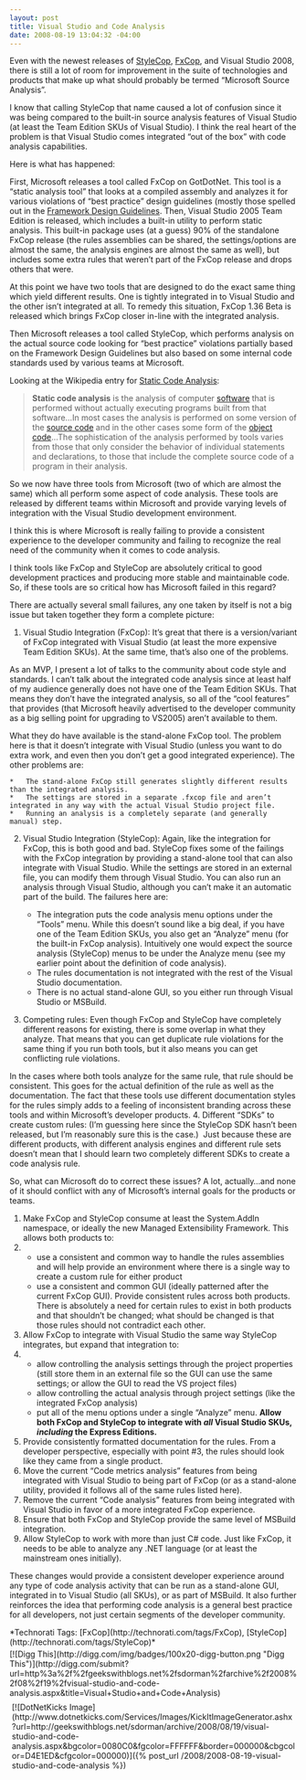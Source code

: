 ```yaml
---
layout: post
title: Visual Studio and Code Analysis
date: 2008-08-19 13:04:32 -04:00
---
```


Even with the newest releases of [StyleCop](http://code.msdn.microsoft.com/sourceanalysis), [FxCop](http://msdn.microsoft.com/en-us/library/bb429476(VS.80).aspx), and Visual Studio 2008, there is still a lot of room for improvement in the suite of technologies and products that make up what should probably be termed “Microsoft Source Analysis”.

I know that calling StyleCop that name caused a lot of confusion since it was being compared to the built-in source analysis features of Visual Studio (at least the Team Edition SKUs of Visual Studio). I think the real heart of the problem is that Visual Studio comes integrated “out of the box” with code analysis capabilities.

Here is what has happened:

First, Microsoft releases a tool called FxCop on GotDotNet. This tool is a “static analysis tool” that looks at a compiled assembly and analyzes it for various violations of “best practice” design guidelines (mostly those spelled out in the [Framework Design Guidelines](http://www.amazon.com/gp/redirect.html?ie=UTF8&location=http%3A%2F%2Fwww.amazon.com%2FFramework-Design-Guidelines-Conventions-Development%2Fdp%2F0321246756%3Fie%3DUTF8%26s%3Dbooks%26qid%3D1216257857%26sr%3D8-1&tag=scotdorm-20&linkCode=ur2&camp=1789&creative=9325). Then, Visual Studio 2005 Team Edition is released, which includes a built-in utility to perform static analysis. This built-in package uses (at a guess) 90% of the standalone FxCop release (the rules assemblies can be shared, the settings/options are almost the same, the analysis engines are almost the same as well), but includes some extra rules that weren’t part of the FxCop release and drops others that were. 

At this point we have two tools that are designed to do the exact same thing which yield different results. One is tightly integrated in to Visual Studio and the other isn’t integrated at all. To remedy this situation, FxCop 1.36 Beta is released which brings FxCop closer in-line with the integrated analysis.

Then Microsoft releases a tool called StyleCop, which performs analysis on the actual source code looking for “best practice” violations partially based on the Framework Design Guidelines but also based on some internal code standards used by various teams at Microsoft.

Looking at the Wikipedia entry for [Static Code Analysis](http://en.wikipedia.org/wiki/Code_analysis):

> **Static code analysis** is the analysis of computer [software](http://en.wikipedia.org/wiki/Software) that is performed without actually executing programs built from that software…In most cases the analysis is performed on some version of the [source code](http://en.wikipedia.org/wiki/Source_code) and in the other cases some form of the [object code](http://en.wikipedia.org/wiki/Object_code)…The sophistication of the analysis performed by tools varies from those that only consider the behavior of individual statements and declarations, to those that include the complete source code of a program in their analysis.

So we now have three tools from Microsoft (two of which are almost the same) which all perform some aspect of code analysis. These tools are released by different teams within Microsoft and provide varying levels of integration with the Visual Studio development environment. 

I think this is where Microsoft is really failing to provide a consistent experience to the developer community and failing to recognize the real need of the community when it comes to code analysis.

I think tools like FxCop and StyleCop are absolutely critical to good development practices and producing more stable and maintainable code. So, if these tools are so critical how has Microsoft failed in this regard?

There are actually several small failures, any one taken by itself is not a big issue but taken together they form a complete picture:

1.  Visual Studio Integration (FxCop): It’s great that there is a version/variant of FxCop integrated with Visual Studio (at least the more expensive Team Edition SKUs). At the same time, that’s also one of the problems.        

As an MVP, I present a lot of talks to the community about code style and standards. I can’t talk about the integrated code analysis since at least half of my audience generally does not have one of the Team Edition SKUs. That means they don’t have the integrated analysis, so all of the “cool features” that provides (that Microsoft heavily advertised to the developer community as a big selling point for upgrading to VS2005) aren’t available to them.         

What they do have available is the stand-alone FxCop tool. The problem here is that it doesn’t integrate with Visual Studio (unless you want to do extra work, and even then you don’t get a good integrated experience). The other problems are:         

    *   The stand-alone FxCop still generates slightly different results than the integrated analysis. 
    *   The settings are stored in a separate .fxcop file and aren’t integrated in any way with the actual Visual Studio project file. 
    *   Running an analysis is a completely separate (and generally manual) step.    
2.  Visual Studio Integration (StyleCop): Again, like the integration for FxCop, this is both good and bad. StyleCop fixes some of the failings with the FxCop integration by providing a stand-alone tool that can also integrate with Visual Studio. While the settings are stored in an external file, you can modify them through Visual Studio. You can also run an analysis through Visual Studio, although you can’t make it an automatic part of the build. The failures here are:        

    *   The integration puts the code analysis menu options under the “Tools” menu. While this doesn’t sound like a big deal, if you have one of the Team Edition SKUs, you also get an “Analyze” menu (for the built-in FxCop analysis). Intuitively one would expect the source analysis (StyleCop) menus to be under the Analyze menu (see my earlier point about the definition of code analysis).
    *   The rules documentation is not integrated with the rest of the Visual Studio documentation.
    *   There is no actual stand-alone GUI, so you either run through Visual Studio or MSBuild.   
3.  Competing rules: Even though FxCop and StyleCop have completely different reasons for existing, there is some overlap in what they analyze. That means that you can get duplicate rule violations for the same thing if you run both tools, but it also means you can get conflicting rule violations.       

In the cases where both tools analyze for the same rule, that rule should be consistent. This goes for the actual definition of the rule as well as the documentation. The fact that these tools use different documentation styles for the rules simply adds to a feeling of inconsistent branding across these tools and within Microsoft’s developer products.
4.  Different “SDKs” to create custom rules: (I’m guessing here since the StyleCop SDK hasn’t been released, but I’m reasonably sure this is the case.)  Just because these are different products, with different analysis engines and different rule sets doesn’t mean that I should learn two completely different SDKs to create a code analysis rule.  

So, what can Microsoft do to correct these issues? A lot, actually…and none of it should conflict with any of Microsoft’s internal goals for the products or teams.

1.  Make FxCop and StyleCop consume at least the System.AddIn namespace, or ideally the new Managed Extensibility Framework. This allows both products to:
2.  *   use a consistent and common way to handle the rules assemblies and will help provide an environment where there is a single way to create a custom rule for either product
    *   use a consistent and common GUI (ideally patterned after the current FxCop GUI).    Provide consistent rules across both products. There is absolutely a need for certain rules to exist in both products and that shouldn’t be changed; what should be changed is that those rules should not contradict each other.
3.  Allow FxCop to integrate with Visual Studio the same way StyleCop integrates, but expand that integration to:
4.  *   allow controlling the analysis settings through the project properties (still store them in an external file so the GUI can use the same settings; or allow the GUI to read the VS project files)
    *   allow controlling the actual analysis through project settings (like the integrated FxCop analysis)
    *   put all of the menu options under a single “Analyze” menu.    **Allow both FxCop and StyleCop to integrate with *all* Visual Studio SKUs, *including* the Express Editions.**
5.  Provide consistently formatted documentation for the rules. From a developer perspective, especially with point #3, the rules should look like they came from a single product.
6.  Move the current “Code metrics analysis” features from being integrated with Visual Studio to being part of FxCop (or as a stand-alone utility, provided it follows all of the same rules listed here).
7.  Remove the current “Code analysis” features from being integrated with Visual Studio in favor of a more integrated FxCop experience.
8.  Ensure that both FxCop and StyleCop provide the same level of MSBuild integration.
9.  Allow StyleCop to work with more than just C# code. Just like FxCop, it needs to be able to analyze any .NET language (or at least the mainstream ones initially).  

These changes would provide a consistent developer experience around any type of code analysis activity that can be run as a stand-alone GUI, integrated in to Visual Studio (all SKUs), or as part of MSBuild. It also further reinforces the idea that performing code analysis is a general best practice for all developers, not just certain segments of the developer community.
  <div class="wlWriterSmartContent" id="scid:0767317B-992E-4b12-91E0-4F059A8CECA8:e85e4f1b-6bac-49cf-92cc-7de8bbe28ce5" style="padding-right: 0px; display: inline; padding-left: 0px; float: none; padding-bottom: 0px; margin: 0px; padding-top: 0px">*Technorati Tags: [FxCop](http://technorati.com/tags/FxCop), [StyleCop](http://technorati.com/tags/StyleCop)*</div><div class="wlWriterHeaderFooter" style="text-align:left; margin:0px; padding:4px 0px 4px 0px;">[![Digg This](http://digg.com/img/badges/100x20-digg-button.png "Digg This")](http://digg.com/submit?url=http%3a%2f%2fgeekswithblogs.net%2fsdorman%2farchive%2f2008%2f08%2f19%2fvisual-studio-and-code-analysis.aspx&title=Visual+Studio+and+Code+Analysis)</div><div class="wlWriterHeaderFooter" style="text-align:left; margin:0px; padding:4px 4px 4px 4px;">[![DotNetKicks Image](http://www.dotnetkicks.com/Services/Images/KickItImageGenerator.ashx?url=http://geekswithblogs.net/sdorman/archive/2008/08/19/visual-studio-and-code-analysis.aspx&bgcolor=0080C0&fgcolor=FFFFFF&border=000000&cbgcolor=D4E1ED&cfgcolor=000000)]({% post_url /2008/2008-08-19-visual-studio-and-code-analysis %})</div>

